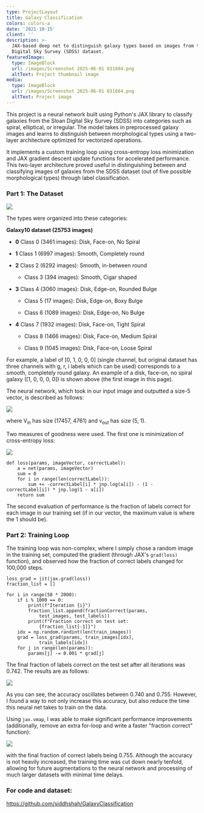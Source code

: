 ```yaml
---
type: ProjectLayout
title: Galaxy Classification
colors: colors-a
date: '2021-10-15'
client: ''
description: >-
  JAX-based deep net to distinguish galaxy types based on images from the Sloan
  Digital Sky Survey (SDSS) dataset.
featuredImage:
  type: ImageBlock
  url: /images/Screenshot 2025-06-01 031604.png
  altText: Project thumbnail image
media:
  type: ImageBlock
  url: /images/Screenshot 2025-06-01 031604.png
  altText: Project image
---
```

This project is a neural network built using Python's JAX library to classify galaxies from the Sloan Digital Sky Survey (SDSS) into categories such as spiral, elliptical, or irregular. The model takes in preprocessed galaxy images and learns to distinguish between morphological types using a two-layer architecture optimized for vectorized operations.

It implements a custom training loop using cross-entropy loss minimization and JAX gradient descent update functions for accelerated performance. This two-layer architecture proved useful in distinguishing between and classifying images of galaxies from the SDSS dataset (out of five possible morphological types) through label classification.

### Part 1: The Dataset

![](/images/Screenshot%202025-06-03%20222318.png)

The types were organized into these categories:

**Galaxy10 dataset (25753 images)**

*   **0** Class 0 (3461 images): Disk, Face-on, No Spiral

*   **1** Class 1 (6997 images): Smooth, Completely round

*   **2** Class 2 (6292 images): Smooth, in-between round

    *   Class 3 (394 images): Smooth, Cigar shaped

*   **3** Class 4 (3060 images): Disk, Edge-on, Rounded Bulge

    *   Class 5 (17 images): Disk, Edge-on, Boxy Bulge

    *   Class 6 (1089 images): Disk, Edge-on, No Bulge

*   **4** Class 7 (1932 images): Disk, Face-on, Tight Spiral

    *   Class 8 (1466 images): Disk, Face-on, Medium Spiral

    *   Class 9 (1045 images): Disk, Face-on, Loose Spiral

For example, a label of \[0, 1, 0, 0, 0] (single channel, but original dataset has three channels with g, r, i labels which can be used) corresponds to a smooth, completely round galaxy. An example of a disk, face-on, no spiral galaxy (\[1, 0, 0, 0, 0]) is shown above (the first image in this page).

The neural network, which took in our input image and outputted a size-5 vector, is described as follows:

![](/images/Screenshot%202025-06-03%20223315.png)

where V<sub>in</sub> has size (17457, 4761) and v<sub>out</sub> has size (5, 1).

Two measures of goodness were used. The first one is minimization of cross-entropy loss:

![](/images/Screenshot%202025-06-03%20223615.png)

```
def loss(params, imageVector, correctLabel):
    a = net(params, imageVector)
    sum = 0
    for i in range(len(correctLabel)):
        sum += -correctLabel[i] * jnp.log(a[i]) - (1 - correctLabel[i]) * jnp.log(1 - a[i])
    return sum
```



The second evaluation of performance is the fraction of labels correct for each image in our training set (if in our vector, the maximum value is where the 1 should be).



### Part 2: Training Loop

The training loop was non-complex, where I simply chose a random image in the training set, computed the gradient (through JAX's `grad(loss)` function), and observed how the fraction of correct labels changed for 100,000 steps.

```
loss_grad = jit(jax.grad(loss))
fraction_list = []

for i in range(50 * 2000):
    if i % 1000 == 0:
        print(f"Iteration {i}")        
        fraction_list.append(fractionCorrect(params,
            test_images, test_labels))
        print(f"Fraction correct on test set:
            {fraction_list[-1]}")
    idx = np.random.randint(len(train_images))
    grad = loss_grad(params, train_images[idx],
            train_labels[idx])
    for j in range(len(params)):
        params[j] -= 0.001 * grad[j]
```



The final fraction of labels correct on the test set after all iterations was 0.742. The results are as follows:

![](/images/Screenshot%202025-06-01%20213253.png)

As you can see, the accuracy oscillates between 0.740 and 0.755. However, I found a way to not only increase this accuracy, but also reduce the time this neural net takes to train on the data.

Using `jax.vmap`, I was able to make significant performance improvements (additionally, remove an extra for-loop and write a faster "fraction correct" function):

![](/images/Screenshot%202025-06-01%20222032.png)

with the final fraction of correct labels being 0.755. Although the accuracy is not heavily increased, the training time was cut down nearly tenfold, allowing for future augmentations to the neural network and processing of much larger datasets with minimal time delays.



### For code and dataset:

<https://github.com/siddhshah/GalaxyClassification>

